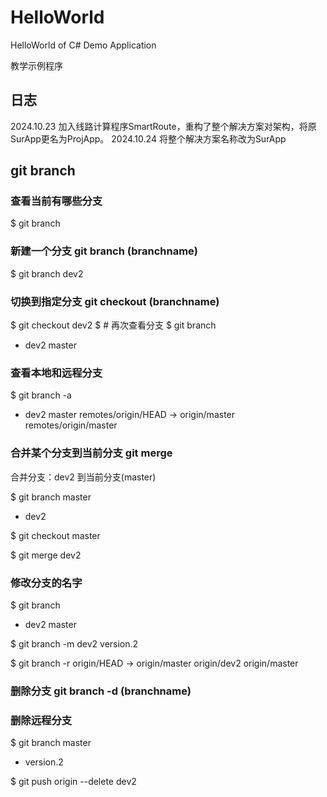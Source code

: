 # HelloWorld
HelloWorld of C# Demo Application

教学示例程序

## 日志
2024.10.23 加入线路计算程序SmartRoute，重构了整个解决方案对架构，将原SurApp更名为ProjApp。
2024.10.24 将整个解决方案名称改为SurApp


## git branch

###  查看当前有哪些分支
$ git branch

###  新建一个分支  git branch    (branchname)
$ git branch dev2

### 切换到指定分支  git checkout (branchname)
$ git checkout dev2
$ # 再次查看分支
$ git branch
* dev2
  master
  
 ### 查看本地和远程分支
 $ git branch -a
* dev2
  master
  remotes/origin/HEAD -> origin/master
  remotes/origin/master
   
### 合并某个分支到当前分支  git merge
合并分支：dev2 到当前分支(master)

$ git branch
  master
* dev2

$ git checkout master

$ git merge dev2

### 修改分支的名字
$ git branch
* dev2
  master

$ git branch -m dev2 version.2

$ git branch -r
  origin/HEAD -> origin/master
  origin/dev2
  origin/master
  
   ### 删除分支 git branch -d (branchname)
   
  ### 删除远程分支
  $ git branch
  master
* version.2

$ git push origin --delete dev2

